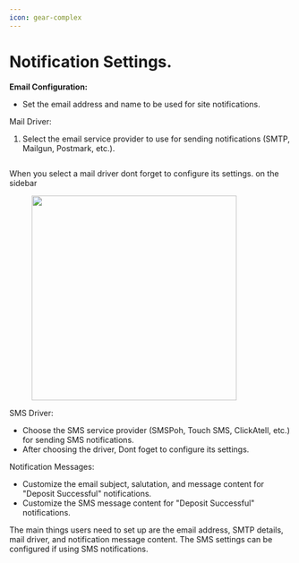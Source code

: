 ```yaml
---
icon: gear-complex
---
```


# Notification Settings.



**Email Configuration:**

* Set the email address and name to be used for site notifications.

Mail Driver:

1. Select the email service provider to use for sending notifications (SMTP, Mailgun, Postmark, etc.).

<figure><img src="../../.gitbook/assets/Screenshot 2024-11-22 at 8.33.48 AM.png" alt=""><figcaption></figcaption></figure>

When you select a mail driver dont forget to configure its settings. on the sidebar

<figure><img src="../../.gitbook/assets/Screenshot 2024-11-22 at 8.33.53 AM.png" alt="" width="366"><figcaption></figcaption></figure>



SMS Driver:

* Choose the SMS service provider (SMSPoh, Touch SMS, ClickAtell, etc.) for sending SMS notifications.
* After choosing the driver, Dont foget to configure its settings.

Notification Messages:

* Customize the email subject, salutation, and message content for "Deposit Successful" notifications.
* Customize the SMS message content for "Deposit Successful" notifications.

The main things users need to set up are the email address, SMTP details, mail driver, and notification message content. The SMS settings can be configured if using SMS notifications.

